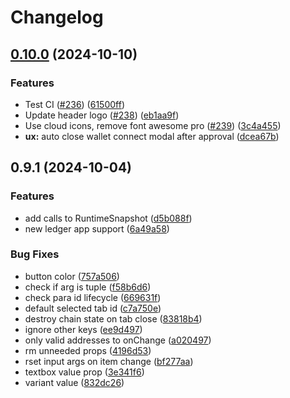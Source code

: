 # Changelog

## [0.10.0](https://github.com/polkadot-cloud/polkadot-developer-console/compare/v0.9.1...v0.10.0) (2024-10-10)


### Features

* Test CI ([#236](https://github.com/polkadot-cloud/polkadot-developer-console/issues/236)) ([61500ff](https://github.com/polkadot-cloud/polkadot-developer-console/commit/61500ff6d4ff1993b45063dc123484be753d3486))
* Update header logo ([#238](https://github.com/polkadot-cloud/polkadot-developer-console/issues/238)) ([eb1aa9f](https://github.com/polkadot-cloud/polkadot-developer-console/commit/eb1aa9f381f9689aeede597fd9a526eeafd0f3b3))
* Use cloud icons, remove font awesome pro ([#239](https://github.com/polkadot-cloud/polkadot-developer-console/issues/239)) ([3c4a455](https://github.com/polkadot-cloud/polkadot-developer-console/commit/3c4a455dd5a0f053d65e0128131b53f288caaae3))
* **ux:** auto close wallet connect modal after approval ([dcea67b](https://github.com/polkadot-cloud/polkadot-developer-console/commit/dcea67bc0e6bca759f07871425a2d45b8db5b6db))

## 0.9.1 (2024-10-04)


### Features

* add calls to RuntimeSnapshot ([d5b088f](https://github.com/polkadot-cloud/polkadot-developer-console/commit/d5b088f19a079da2683446c7a1a1c244df82a669))
* new ledger app support ([6a49a58](https://github.com/polkadot-cloud/polkadot-developer-console/commit/6a49a586d208b51068765117d7bdcf22a39452f6))


### Bug Fixes

* button color ([757a506](https://github.com/polkadot-cloud/polkadot-developer-console/commit/757a50637e63633d117adc708246f26a521298ef))
* check if arg is tuple ([f58b6d6](https://github.com/polkadot-cloud/polkadot-developer-console/commit/f58b6d620a55af0d5fc4de37cb1bec7ba9a8d87c))
* check para id lifecycle ([669631f](https://github.com/polkadot-cloud/polkadot-developer-console/commit/669631f02de0dd1c61f01cc90934fdc91ec6752c))
* default selected tab id ([c7a750e](https://github.com/polkadot-cloud/polkadot-developer-console/commit/c7a750e32c0fa261d355724d1c9522011d8285f9))
* destroy chain state on tab close ([83818b4](https://github.com/polkadot-cloud/polkadot-developer-console/commit/83818b4d6a7eacb55f6f565a710161f87bbadc03))
* ignore other keys ([ee9d497](https://github.com/polkadot-cloud/polkadot-developer-console/commit/ee9d49784758e4489147f7146507ff80b731bc18))
* only valid addresses to onChange ([a020497](https://github.com/polkadot-cloud/polkadot-developer-console/commit/a020497059aed8f8dc090142f825f924c7b19356))
* rm unneeded props ([4196d53](https://github.com/polkadot-cloud/polkadot-developer-console/commit/4196d53e279496fdd36f12878b9c32970374699c))
* rset input args on item change ([bf277aa](https://github.com/polkadot-cloud/polkadot-developer-console/commit/bf277aabd62fbef8ee9c1a73954503bf592678dc))
* textbox value prop ([3e341f6](https://github.com/polkadot-cloud/polkadot-developer-console/commit/3e341f60e734bf6b19eee37fb6d03270ebfefea1))
* variant value ([832dc26](https://github.com/polkadot-cloud/polkadot-developer-console/commit/832dc2698e871c0a6f809151841f24519121c9d2))
